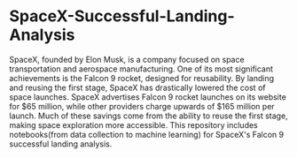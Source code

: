 # SpaceX-Successful-Landing-Analysis
SpaceX, founded by Elon Musk, is a company focused on space transportation and aerospace manufacturing. One of its most significant achievements is the Falcon 9 rocket, designed for reusability. By landing and reusing the first stage, SpaceX has drastically lowered the cost of space launches. SpaceX advertises Falcon 9 rocket launches on its website for $65 million, while other providers charge upwards of $165 million per launch. Much of these savings come from the ability to reuse the first stage, making space exploration more accessible.
This repository includes notebooks(from data collection to machine learning) for SpaceX's Falcon 9 successful landing analysis.
